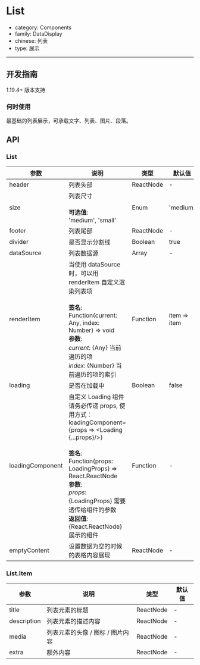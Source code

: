 # List

-   category: Components
-   family: DataDisplay
-   chinese: 列表
-   type: 展示

---

## 开发指南

1.19.4+ 版本支持

### 何时使用

最基础的列表展示，可承载文字、列表、图片、段落。

## API

### List

| 参数               | 说明                                                                                                                                                                                                                                                       | 类型        | 默认值          |
| ---------------- | -------------------------------------------------------------------------------------------------------------------------------------------------------------------------------------------------------------------------------------------------------- | --------- | ------------ |
| header           | 列表头部                                                                                                                                                                                                                                                     | ReactNode | -            |
| size             | 列表尺寸<br><br>**可选值**:<br>'medium', 'small'                                                                                                                                                                                                                | Enum      | 'medium'     |
| footer           | 列表尾部                                                                                                                                                                                                                                                     | ReactNode | -            |
| divider          | 是否显示分割线                                                                                                                                                                                                                                                  | Boolean   | true         |
| dataSource       | 列表数据源                                                                                                                                                                                                                                                    | Array     | -            |
| renderItem       | 当使用 dataSource 时，可以用 renderItem 自定义渲染列表项<br><br>**签名**:<br>Function(current: Any, index: Number) => void<br>**参数**:<br>_current_: {Any} 当前遍历的项<br>_index_: {Number} 当前遍历的项的索引                                                                            | Function  | item => item |
| loading          | 是否在加载中                                                                                                                                                                                                                                                   | Boolean   | false        |
| loadingComponent | 自定义 Loading 组件<br>请务必传递 props, 使用方式： loadingComponent={props => &lt;Loading {...props}/>}<br><br>**签名**:<br>Function(props: LoadingProps) => React.ReactNode<br>**参数**:<br>_props_: {LoadingProps} 需要透传给组件的参数<br>**返回值**:<br>{React.ReactNode} 展示的组件<br> | Function  | -            |
| emptyContent     | 设置数据为空的时候的表格内容展现                                                                                                                                                                                                                                         | ReactNode | -            |

### List.Item

| 参数          | 说明                  | 类型        | 默认值 |
| ----------- | ------------------- | --------- | --- |
| title       | 列表元素的标题             | ReactNode | -   |
| description | 列表元素的描述内容           | ReactNode | -   |
| media       | 列表元素的头像 / 图标 / 图片内容 | ReactNode | -   |
| extra       | 额外内容                | ReactNode | -   |
